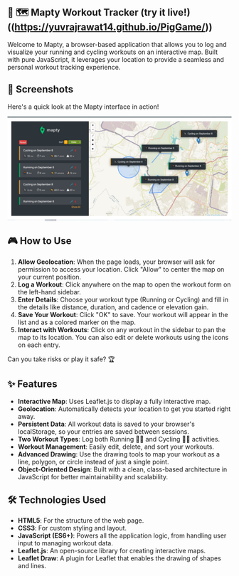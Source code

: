 ## 🐷 🗺️ Mapty Workout Tracker (try it live!)((https://yuvrajrawat14.github.io/PigGame/))

Welcome to Mapty, a browser-based application that allows you to log and visualize your running and cycling workouts on an interactive map. Built with pure JavaScript, it leverages your location to provide a seamless and personal workout tracking experience.

## 📸 Screenshots

Here's a quick look at the Mapty interface in action!

![Mapty Screenshot](Mapty_SS.jpg)

## 🎮 How to Use

1. **Allow Geolocation**: When the page loads, your browser will ask for permission to access your location. Click "Allow" to center the map on your current position.
2. **Log a Workout**: Click anywhere on the map to open the workout form on the left-hand sidebar.
3. **Enter Details**: Choose your workout type (Running or Cycling) and fill in the details like distance, duration, and cadence or elevation gain.
4. **Save Your Workout**: Click "OK" to save. Your workout will appear in the list and as a colored marker on the map.
5. **Interact with Workouts**: Click on any workout in the sidebar to pan the map to its location. You can also edit or delete workouts using the icons on each entry.

Can you take risks or play it safe? 🏆

## ✨ Features

- **Interactive Map**: Uses Leaflet.js to display a fully interactive map.
- **Geolocation**: Automatically detects your location to get you started right away.
- **Persistent Data**: All workout data is saved to your browser's localStorage, so your entries are saved between sessions.
- **Two Workout Types**: Log both Running 🏃‍♂️ and Cycling 🚴‍♀️ activities.
- **Workout Management**: Easily edit, delete, and sort your workouts.
- **Advanced Drawing**: Use the drawing tools to map your workout as a line, polygon, or circle instead of just a single point.
- **Object-Oriented Design**: Built with a clean, class-based architecture in JavaScript for better maintainability and scalability.

## 🛠️ Technologies Used

- **HTML5**: For the structure of the web page.
- **CSS3**: For custom styling and layout.
- **JavaScript (ES6+)**: Powers all the application logic, from handling user input to managing workout data.
- **Leaflet.js**: An open-source library for creating interactive maps.
- **Leaflet Draw**: A plugin for Leaflet that enables the drawing of shapes and lines.




